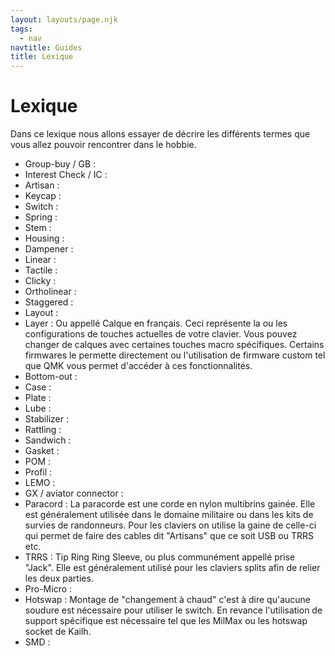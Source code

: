 ```yaml
---
layout: layouts/page.njk
tags:
  - nav
navtitle: Guides
title: Lexique
---
```


# Lexique

Dans ce lexique nous allons essayer de décrire les différents termes que vous allez pouvoir rencontrer dans le hobbie.

- Group-buy / GB :
- Interest Check / IC :
- Artisan :
- Keycap :
- Switch :
- Spring :
- Stem :
- Housing :
- Dampener :
- Linear :
- Tactile :
- Clicky :
- Ortholinear :
- Staggered :
- Layout :
- Layer : Ou appellé Calque en français. Ceci représente la ou les configurations de touches actuelles de votre clavier. Vous pouvez changer de calques avec certaines touches macro spécifiques. Certains firmwares le permette directement ou l'utilisation de firmware custom tel que QMK vous permet d'accéder à ces fonctionnalités.
- Bottom-out :
- Case :
- Plate :
- Lube :
- Stabilizer :
- Rattling :
- Sandwich :
- Gasket :
- POM :
- Profil :
- LEMO :
- GX / aviator connector :
- Paracord : La paracorde est une corde en nylon multibrins gainée. Elle est généralement utilisée dans le domaine militaire ou dans les kits de survies de randonneurs. Pour les claviers on utilise la gaine de celle-ci qui permet de faire des cables dit "Artisans" que ce soit USB ou TRRS etc.
- TRRS : Tip Ring Ring Sleeve, ou plus communément appellé prise "Jack". Elle est généralement utilisé pour les claviers splits afin de relier les deux parties.
- Pro-Micro :
- Hotswap : Montage de "changement à chaud" c'est à dire qu'aucune soudure est nécessaire pour utiliser le switch. En revance l'utilisation de support spécifique est nécessaire tel que les MilMax ou les hotswap socket de Kailh.
- SMD :

